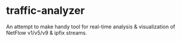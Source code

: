 # traffic-analyzer

An attempt to make handy tool for real-time analysis & visualization of NetFlow v1/v5/v9 & ipfix streams.
